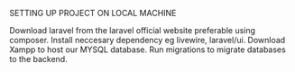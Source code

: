 SETTING UP PROJECT ON LOCAL MACHINE

Download laravel from the laravel official website preferable using composer.
Install neccesary dependency eg livewire, laravel/ui.
Download Xampp to host our MYSQL database.
Run migrations to migrate databases to the backend.

